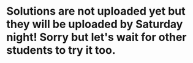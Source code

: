 # Solutions are not uploaded yet but they will be uploaded by Saturday night! Sorry but let's wait for other students to try it too.
